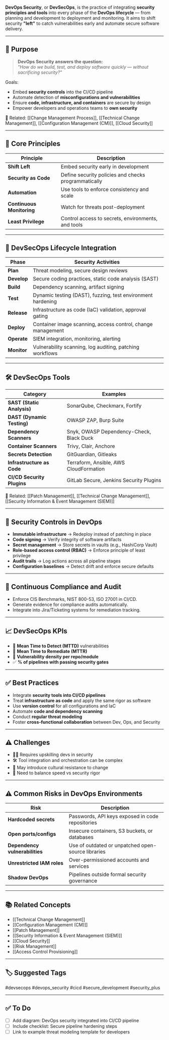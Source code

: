 **DevOps Security**, or **DevSecOps**, is the practice of integrating **security principles and tools** into every phase of the **DevOps lifecycle** — from planning and development to deployment and monitoring. It aims to shift security **"left"** to catch vulnerabilities early and automate secure software delivery.

---

## 🎯 Purpose

> **DevOps Security answers the question:**  
> _"How do we build, test, and deploy software quickly — without sacrificing security?"_

Goals:
- Embed **security controls** into the CI/CD pipeline
- Automate detection of **misconfigurations and vulnerabilities**
- Ensure **code, infrastructure, and containers** are secure by design
- Empower developers and operations teams to **own security**

📎 Related: [[Change Management Process]], [[Technical Change Management]], [[Configuration Management (CM)]], [[Cloud Security]]

---

## 🧱 Core Principles

| Principle                | Description                                                   |
|---------------------------|---------------------------------------------------------------|
| **Shift Left**             | Embed security early in development                          |
| **Security as Code**       | Define security policies and checks programmatically          |
| **Automation**             | Use tools to enforce consistency and scale                   |
| **Continuous Monitoring**  | Watch for threats post-deployment                            |
| **Least Privilege**        | Control access to secrets, environments, and tools           |

---

## 🔄 DevSecOps Lifecycle Integration

| Phase         | Security Activities                                                  |
|---------------|-----------------------------------------------------------------------|
| **Plan**       | Threat modeling, secure design reviews                              |
| **Develop**    | Secure coding practices, static code analysis (SAST)                |
| **Build**      | Dependency scanning, artifact signing                               |
| **Test**       | Dynamic testing (DAST), fuzzing, test environment hardening         |
| **Release**    | Infrastructure as code (IaC) validation, approval gating            |
| **Deploy**     | Container image scanning, access control, change management         |
| **Operate**    | SIEM integration, monitoring, alerting                              |
| **Monitor**    | Vulnerability scanning, log auditing, patching workflows            |

---

## 🛠 DevSecOps Tools

| Category                  | Examples                                           |
|---------------------------|----------------------------------------------------|
| **SAST (Static Analysis)**| SonarQube, Checkmarx, Fortify                      |
| **DAST (Dynamic Testing)**| OWASP ZAP, Burp Suite                              |
| **Dependency Scanners**   | Snyk, OWASP Dependency-Check, Black Duck           |
| **Container Scanners**    | Trivy, Clair, Anchore                              |
| **Secrets Detection**     | GitGuardian, Gitleaks                              |
| **Infrastructure as Code**| Terraform, Ansible, AWS CloudFormation             |
| **CI/CD Security Plugins**| GitLab Secure, Jenkins Security Plugins            |

📎 Related: [[Patch Management]], [[Technical Change Management]], [[Security Information & Event Management (SIEM)]]

---

## 🔐 Security Controls in DevOps

- **Immutable infrastructure** → Redeploy instead of patching in place
- **Code signing** → Verify integrity of software artifacts
- **Secret management** → Store secrets in vaults (e.g., HashiCorp Vault)
- **Role-based access control (RBAC)** → Enforce principle of least privilege
- **Audit trails** → Log actions across all pipeline stages
- **Configuration baselines** → Detect drift and enforce secure defaults

---

## 🚨 Continuous Compliance and Audit

- Enforce CIS Benchmarks, NIST 800-53, ISO 27001 in CI/CD.
- Generate evidence for compliance audits automatically.
- Integrate into Jira/Ticketing systems for remediation tracking.

---

## 📈 DevSecOps KPIs

- 🧪 **Mean Time to Detect (MTTD)** vulnerabilities
- 🔁 **Mean Time to Remediate (MTTR)**
- 🧼 **Vulnerability density per repo/module**
- ✅ **% of pipelines with passing security gates**

---

## ✅ Best Practices

- Integrate **security tools into CI/CD pipelines**
- Treat **infrastructure as code** and apply the same rigor as software
- Use **version control** for all configurations and IaC
- Automate **code and dependency scanning**
- Conduct **regular threat modeling**
- Foster **cross-functional collaboration** between Dev, Ops, and Security

---

## ⚠️ Challenges

- 🧑‍💻 Requires upskilling devs in security
- 🛠 Tool integration and orchestration can be complex
- 💬 May introduce cultural resistance to change
- 🧪 Need to balance speed vs security rigor

---

## ⚠️ Common Risks in DevOps Environments

| Risk                        | Description                                            |
|-----------------------------|--------------------------------------------------------|
| **Hardcoded secrets**        | Passwords, API keys exposed in code repositories       |
| **Open ports/configs**       | Insecure containers, S3 buckets, or databases          |
| **Dependency vulnerabilities** | Use of outdated or unpatched open-source libraries |
| **Unrestricted IAM roles**   | Over-permissioned accounts and services                |
| **Shadow DevOps**            | Pipelines outside formal security governance           |

---

## 📚 Related Concepts

- [[Technical Change Management]]
- [[Configuration Management (CM)]]
- [[Patch Management]]
- [[Security Information & Event Management (SIEM)]]
- [[Cloud Security]]
- [[Risk Management]]
- [[Access Control Provisioning]]

---

## 🏷 Suggested Tags

#devsecops #devops_security #cicd #secure_development #security_plus

---

## ✅ To Do

- [ ] Add diagram: DevOps security integrated into CI/CD pipeline
- [ ] Include checklist: Secure pipeline hardening steps
- [ ] Link to example threat modeling template for developers

